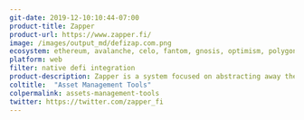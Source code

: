```yaml
---
git-date: 2019-12-10:10:44-07:00
product-title: Zapper
product-url: https://www.zapper.fi/
image: /images/output_md/defizap.com.png
ecosystem: ethereum, avalanche, celo, fantom, gnosis, optimism, polygon, arbitrum
platform: web
filter: native defi integration
product-description: Zapper is a system focused on abstracting away the complexities of composing and accessing the most innovative opportunities in open finance. [Interview with the team](/defizap).
coltitle:  "Asset Management Tools"
colpermalink: assets-management-tools
twitter: https://twitter.com/zapper_fi
---
```

